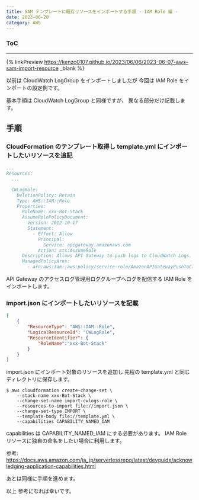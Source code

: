 ```yaml
---
title: SAM テンプレートに既存リソースをインポートする手順 - IAM Role 編 -
date: 2023-06-20
category: AWS
---
```


<div class="toc">
<div class="toc-content">
<h3 class="menu-label">ToC</h3>
<!-- toc -->
</div>
</div>

---

{% linkPreview https://kenzo0107.github.io/2023/06/06/2023-06-07-aws-sam-import-resource _blank %}

以前は CloudWatch LogGroup をインポートしましたが
今回は IAM Role をインポートの設定例です。

基本手順は CloudWatch LogGroup と同様ですが、
異なる部分だけ記載します。

## 手順

### CloudFormation のテンプレート取得し template.yml にインポートしたいリソースを追記

```yaml
...
Resources:
  ...

  CWLogRole:
    DeletionPolicy: Retain
    Type: AWS::IAM::Role
    Properties:
      RoleName: xxx-Bot-Stack
      AssumeRolePolicyDocument:
        Version: 2012-10-17
        Statement:
          - Effect: Allow
            Principal:
              Service: apigateway.amazonaws.com
            Action: sts:AssumeRole
      Description: Allows API Gateway to push logs to CloudWatch Logs.
      ManagedPolicyArns:
        - arn:aws:iam::aws:policy/service-role/AmazonAPIGatewayPushToCloudWatchLogs
```

API Gateway のアクセスログ管理用ロググループへログを配信する IAM Role をインポートします。

<!-- more -->

### import.json にインポートしたいリソースを記載

```import.json
[
    {
        "ResourceType": "AWS::IAM::Role",
        "LogicalResourceId": "CWLogRole",
        "ResourceIdentifier": {
            "RoleName":"xxx-Bot-Stack"
        }
    }
]
```

import.json にインポート対象のリソースを追加し
先程の template.yml と同じディレクトリに保存します。

```console
$ aws cloudformation create-change-set \
    --stack-name xxx-Bot-Stack \
    --change-set-name import-cwlogs-role \
    --resources-to-import file://import.json \
    --change-set-type IMPORT \
    --template-body file://template.yml \
    --capabilities CAPABILITY_NAMED_IAM
```

capabilities は CAPABILITY_NAMED_IAM にする必要があります。
IAM Role リソースに独自の命名をしたい場合に利用します。

参考: https://docs.aws.amazon.com/ja_jp/serverlessrepo/latest/devguide/acknowledging-application-capabilities.html

あとは同様に手順を進めます。

以上
参考になれば幸いです。

